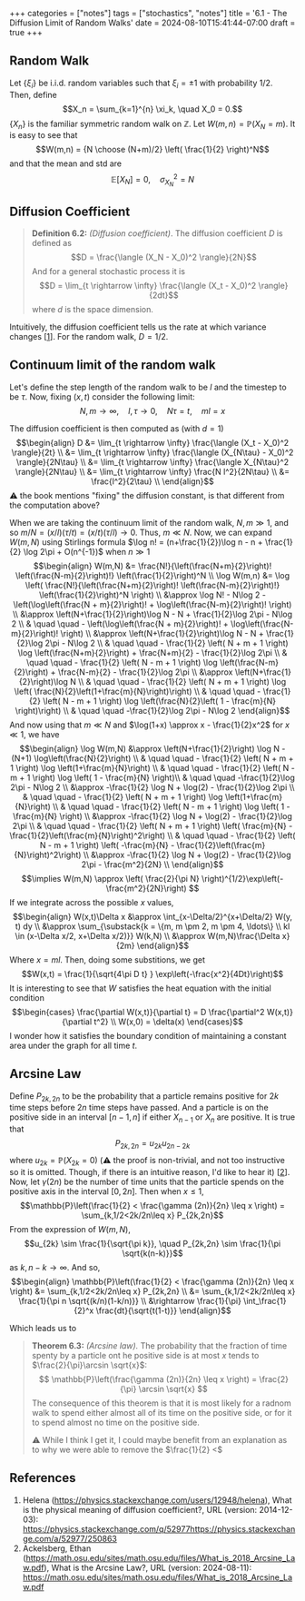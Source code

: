 +++
categories = ["notes"]
tags = ["stochastics", "notes"]
title = '6.1 - The Diffusion Limit of Random Walks'
date = 2024-08-10T15:41:44-07:00
draft = true
+++

## Random Walk
Let $\{\xi_i\}$ be i.i.d. random variables such that $\xi_i = \pm 1$ with probability $1/2$. Then, define
$$X_n = \sum_{k=1}^{n} \xi_k, \quad X_0 = 0.$$
$\{X_n\}$ is the familiar symmetric random walk on $\mathbb{Z}$. Let $W(m,n) = \mathbb{P}(X_N = m)$. It is easy to see that
$$W(m,n) = {N \choose (N+m)/2} \left( \frac{1}{2} \right)^N$$
and that the mean and std are
$$\mathbb{E}[X_N] = 0, \quad \sigma^2_{X_N} = N$$

## Diffusion Coefficient
> **Definition 6.2:** _(Diffusion coefficient)_. The diffusion coefficient $D$ is defined as
> $$D = \frac{\langle (X_N - X_0)^2 \rangle}{2N}$$
> And for a general stochastic process it is
> $$D = \lim_{t \rightarrow \infty} \frac{\langle (X_t - X_0)^2 \rangle}{2dt}$$
> where $d$ is the space dimension.

Intuitively, the diffusion coefficient tells us the rate at which variance changes [[1](https://physics.stackexchange.com/a/52977/250863)]. For the random walk, $D = 1/2$.

## Continuum limit of the random walk

Let's define the step length of the random walk to be $l$ and the timestep to be $\tau$. Now, fixing $(x,t)$ consider the following limit:
$$N,m \rightarrow \infty, \quad l,\tau \rightarrow 0, \quad N\tau = t, \quad ml=x$$

The diffusion coefficient is then computed as (with $d=1$)
$$\begin{align} 
D &= \lim_{t \rightarrow \infty}  \frac{\langle (X_t - X_0)^2 \rangle}{2t} \\
&= \lim_{t \rightarrow \infty}  \frac{\langle (X_{N\tau} - X_0)^2 \rangle}{2N\tau} \\
&= \lim_{t \rightarrow \infty}  \frac{\langle X_{N\tau}^2 \rangle}{2N\tau} \\
&= \lim_{t \rightarrow \infty}  \frac{N l^2}{2N\tau} \\
&= \frac{l^2}{2\tau} \\
\end{align}$$
:warning: the book mentions "fixing" the diffusion constant, is that different from the computation above?

When we are taking the continuum limit of the random walk, $N, m \gg 1$, and so $m/N = (x/l) (\tau/t) = (x/t) (\tau/l) \rightarrow 0$. Thus, $m \ll N$. Now, we can expand $W(m,N)$ using Stirlings formula $\log n! = (n+\frac{1}{2})\log n - n + \frac{1}{2} \log 2\pi + O(n^{-1})$ when $n \gg 1$
$$\begin{align}
W(m,N) &= \frac{N!}{\left(\frac{N+m}{2}\right)! \left(\frac{N-m}{2}\right)!} \left(\frac{1}{2}\right)^N \\
\log W(m,n) &= \log \left( \frac{N!}{\left(\frac{N+m}{2}\right)! \left(\frac{N-m}{2}\right)!} \left(\frac{1}{2}\right)^N \right) \\
&\approx \log N! - N\log 2 - \left(\log\left(\frac{N + m}{2}\right)! + \log\left(\frac{N-m}{2}\right)! \right) \\
&\approx \left(N+\frac{1}{2}\right)\log N - N + \frac{1}{2}\log 2\pi - N\log 2 \\ 
& \quad \quad - \left(\log\left(\frac{N + m}{2}\right)! + \log\left(\frac{N-m}{2}\right)! \right) \\
&\approx \left(N+\frac{1}{2}\right)\log N - N + \frac{1}{2}\log 2\pi - N\log 2 \\ 
& \quad \quad - \frac{1}{2} \left( N + m + 1 \right) \log \left(\frac{N+m}{2}\right) + \frac{N+m}{2} - \frac{1}{2}\log 2\pi \\
& \quad \quad - \frac{1}{2} \left( N - m + 1 \right) \log \left(\frac{N-m}{2}\right) + \frac{N-m}{2} - \frac{1}{2}\log 2\pi \\
&\approx \left(N+\frac{1}{2}\right)\log N \\ 
& \quad \quad - \frac{1}{2} \left( N + m + 1 \right) \log \left( \frac{N}{2}\left(1+\frac{m}{N}\right)\right) \\
& \quad \quad - \frac{1}{2} \left( N - m + 1 \right) \log \left(\frac{N}{2}\left( 1 - \frac{m}{N} \right)\right) \\
& \quad \quad -\frac{1}{2}\log 2\pi - N\log 2
\end{align}$$
And now using that $m \ll N$ and $\log(1+x) \approx x - \frac{1}{2}x^2$ for $x \ll 1$, we have
$$\begin{align}
\log W(m,N) &\approx \left(N+\frac{1}{2}\right) \log N - (N+1) \log\left(\frac{N}{2}\right) \\
& \quad \quad - \frac{1}{2} \left( N + m + 1 \right) \log \left(1+\frac{m}{N}\right) \\
& \quad \quad - \frac{1}{2} \left( N - m + 1 \right) \log \left( 1 - \frac{m}{N} \right)\\
& \quad \quad -\frac{1}{2}\log 2\pi - N\log 2 \\
&\approx -\frac{1}{2} \log N + \log(2) - \frac{1}{2}\log 2\pi \\
& \quad \quad - \frac{1}{2} \left( N + m + 1 \right) \log \left(1+\frac{m}{N}\right) \\
& \quad \quad - \frac{1}{2} \left( N - m + 1 \right) \log \left( 1 - \frac{m}{N} \right) \\
&\approx -\frac{1}{2} \log N + \log(2) - \frac{1}{2}\log 2\pi \\
& \quad \quad - \frac{1}{2} \left( N + m + 1 \right) \left( \frac{m}{N} - \frac{1}{2}\left(\frac{m}{N}\right)^2\right) \\
& \quad \quad - \frac{1}{2} \left( N - m + 1 \right) \left( -\frac{m}{N} - \frac{1}{2}\left(\frac{m}{N}\right)^2\right) \\
&\approx -\frac{1}{2} \log N + \log(2) - \frac{1}{2}\log 2\pi - \frac{m^2}{2N} \\
\end{align}$$
$$\implies  W(m,N) \approx \left( \frac{2}{\pi N} \right)^{1/2}\exp\left(-\frac{m^2}{2N}\right) $$
If we integrate across the possible $x$ values,
$$\begin{align}
W(x,t)\Delta x &\approx \int_{x-\Delta/2}^{x+\Delta/2} W(y, t) dy \\
&\approx \sum_{\substack{k = \{m, m \pm 2, m \pm 4, \ldots\} \\ kl \in (x-\Delta x/2, x+\Delta x/2)}} W(k,N) \\
&\approx W(m,N)\frac{\Delta x}{2m}
\end{align}$$
Where $x=ml$. Then, doing some substitions, we get
$$W(x,t) = \frac{1}{\sqrt{4\pi D t} } \exp\left(-\frac{x^2}{4Dt}\right)$$
It is interesting to see that $W$ satisfies the heat equation with the initial condition
$$\begin{cases}
    \frac{\partial W(x,t)}{\partial t} = D \frac{\partial^2 W(x,t)}{\partial t^2} \\
    W(x,0) = \delta(x)
\end{cases}$$
I wonder how it satisfies the boundary condition of maintaining a constant area under the graph for all time $t$.

## Arcsine Law
Define $P_{2k,2n}$ to be the probability that a particle remains positive for $2k$ time steps before $2n$ time steps have passed. And a particle is on the positive side in an interval $[n-1,n]$ if either $X_{n-1}$ or $X_{n}$ are positive. It is true that
$$P_{2k,2n} = u_{2k}u_{2n-2k}$$
where $u_{2k} = \mathbb{P}(X_{2k} = 0)$ (:warning: the proof is non-trivial, and not too instructive so it is omitted. Though, if there is an intuitive reason, I'd like to hear it) [[2](https://math.osu.edu/sites/math.osu.edu/files/What_is_2018_Arcsine_Law.pdf)]. Now, let $\gamma(2n)$ be the number of time units that the particle spends on the positive axis in the interval $[0,2n]$. Then when $x \leq 1$,
$$\mathbb{P}\left(\frac{1}{2} < \frac{\gamma (2n)}{2n} \leq x \right) = \sum_{k,1/2<2k/2n\leq x} P_{2k,2n}$$
From the expression of $W(m,N)$,
$$u_{2k} \sim \frac{1}{\sqrt{\pi k}}, \quad P_{2k,2n} \sim \frac{1}{\pi \sqrt{k(n-k)}}$$
as $k, n-k \rightarrow \infty$. And so,
$$\begin{align}
\mathbb{P}\left(\frac{1}{2} < \frac{\gamma (2n)}{2n} \leq x \right) &= \sum_{k,1/2<2k/2n\leq x} P_{2k,2n} \\
&= \sum_{k,1/2<2k/2n\leq x}  \frac{1}{\pi n \sqrt{(k/n)(1-k/n)}} \\
&\rightarrow \frac{1}{\pi} \int_\frac{1}{2}^x \frac{dt}{\sqrt{t(1-t)}}
\end{align}$$

Which leads us to

> **Theorem 6.3:** _(Arcsine law)._ The probability that the fraction of time spenty by a particle ont he positive side is at most $x$ tends to $\frac{2}{\pi}\arcsin \sqrt{x}$:
> $$ \mathbb{P}\left(\frac{\gamma (2n)}{2n} \leq x \right) = \frac{2}{\pi} \arcsin \sqrt{x} $$
> The consequence of this theorem is that it is most likely for a radnom walk to spend either almost all of its time on the positive side, or for it to spend almost no time on the positive side.
>
> :warning: While I think I get it, I could maybe benefit from an explanation as to why we were able to remove the $\frac{1}{2} <$

## References
1. Helena (https://physics.stackexchange.com/users/12948/helena), What is the physical meaning of diffusion coefficient?, URL (version: 2014-12-03): https://physics.stackexchange.com/q/52977https://physics.stackexchange.com/a/52977/250863
1. Ackelsberg, Ethan (https://math.osu.edu/sites/math.osu.edu/files/What_is_2018_Arcsine_Law.pdf), What is the Arcsine Law?, URL (version: 2024-08-11): https://math.osu.edu/sites/math.osu.edu/files/What_is_2018_Arcsine_Law.pdf